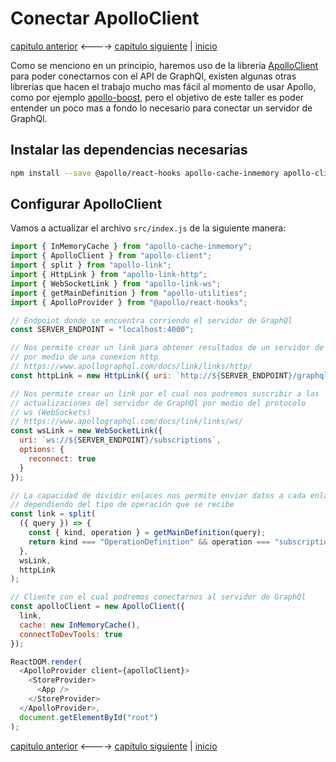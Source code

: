 # Conectar ApolloClient

[capitulo anterior](Chapter_07.md) <----> [capitulo siguiente](Chapter_09.md) | [inicio](README.md)

Como se menciono en un principio, haremos uso de la librería [ApolloClient](https://www.apollographql.com/docs/react/) para poder conectarnos con el API de GraphQl, existen algunas otras librerías que hacen el trabajo mucho mas fácil al momento de usar Apollo, como por ejemplo [apollo-boost](https://github.com/apollographql/apollo-client/tree/master/packages/apollo-boost), pero el objetivo de este taller es poder entender un poco mas a fondo lo necesario para conectar un servidor de GraphQl.

## Instalar las dependencias necesarias

```bash
npm install --save @apollo/react-hooks apollo-cache-inmemory apollo-client apollo-link apollo-link-http apollo-link-ws apollo-utilities graphql graphql-tag subscriptions-transport-ws
```

## Configurar ApolloClient

Vamos a actualizar el archivo `src/index.js` de la siguiente manera:

```javascript
import { InMemoryCache } from "apollo-cache-inmemory";
import { ApolloClient } from "apollo-client";
import { split } from "apollo-link";
import { HttpLink } from "apollo-link-http";
import { WebSocketLink } from "apollo-link-ws";
import { getMainDefinition } from "apollo-utilities";
import { ApolloProvider } from "@apollo/react-hooks";

// Endpoint donde se encuentra corriendo el servidor de GraphQl
const SERVER_ENDPOINT = "localhost:4000";

// Nos permite crear un link para obtener resultados de un servidor de GraphQl
// por medio de una conexion http
// https://www.apollographql.com/docs/link/links/http/
const httpLink = new HttpLink({ uri: `http://${SERVER_ENDPOINT}/graphql` });

// Nos permite crear un link por el cual nos podremos suscribir a las
// actualizaciones del servidor de GraphQl por medio del protocolo
// ws (WebSockets)
// https://www.apollographql.com/docs/link/links/ws/
const wsLink = new WebSocketLink({
  uri: `ws://${SERVER_ENDPOINT}/subscriptions`,
  options: {
    reconnect: true
  }
});

// La capacidad de dividir enlaces nos permite enviar datos a cada enlace
// dependiendo del tipo de operación que se recibe
const link = split(
  ({ query }) => {
    const { kind, operation } = getMainDefinition(query);
    return kind === "OperationDefinition" && operation === "subscription";
  },
  wsLink,
  httpLink
);

// Cliente con el cual podremos conectarnos al servidor de GraphQl
const apolloClient = new ApolloClient({
  link,
  cache: new InMemoryCache(),
  connectToDevTools: true
});

ReactDOM.render(
  <ApolloProvider client={apolloClient}>
    <StoreProvider>
      <App />
    </StoreProvider>
  </ApolloProvider>,
  document.getElementById("root")
);
```

[capitulo anterior](Chapter_07.md) <----> [capitulo siguiente](Chapter_09.md) | [inicio](README.md)
